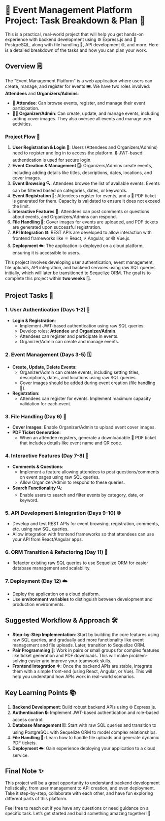 # 🎉 Event Management Platform Project: Task Breakdown & Plan 📝

This is a practical, real-world project that will help you get hands-on experience with backend development using ⚙️ Express.js and 🐘 PostgreSQL, along with file handling 📁, API development 🌐, and more. Here is a detailed breakdown of the tasks and how you can plan your work.

## Overview 🗒️

The "Event Management Platform" is a web application where users can create, manage, and register for events 🎟️. We have two roles involved: **Attendees** and **Organizers/Admins**:

- **👥 Attendee**: Can browse events, register, and manage their event participation.
- **👨‍💼 Organizer/Admin**: Can create, update, and manage events, including adding cover images. They also oversee all events and manage user activities.

### Project Flow 🔄

1. **User Registration & Login 🔑**: Users (Attendees and Organizers/Admins) need to register and log in to access the platform. 🔒 JWT-based authentication is used for secure login.
2. **Event Creation & Management 🗓️**: Organizers/Admins create events, including adding details like titles, descriptions, dates, locations, and cover images.
3. **Event Browsing 🔍**: Attendees browse the list of available events. Events can be filtered based on categories, dates, or keywords.
4. **Event Registration 📝**: Attendees register for events, and a 📄 PDF ticket is generated for them. Capacity is validated to ensure it does not exceed the limit.
5. **Interactive Features 💬**: Attendees can post comments or questions about events, and Organizers/Admins can respond.
6. **File Handling 📁**: Cover images for events are uploaded, and PDF tickets are generated upon successful registration.
7. **API Integration 🌐**: REST APIs are developed to allow interaction with frontend frameworks like ⚛️ React, ⚡ Angular, or 🟢 Vue.js.
8. **Deployment ☁️**: The application is deployed on a cloud platform, ensuring it is accessible to users.

This project involves developing user authentication, event management, file uploads, API integration, and backend services using raw SQL queries initially, which will later be transitioned to Sequelize ORM. The goal is to complete this project within **two weeks** 🗓️.

## Project Tasks 📝

### 1. User Authentication (Days 1-2) 🔑

- **Login & Registration**:
  - Implement JWT-based authentication using raw SQL queries.
  - Develop roles: **Attendee** and **Organizer/Admin**.
  - Attendees can register and participate in events.
  - Organizer/Admin can create and manage events.

### 2. Event Management (Days 3-5) 🗓️

- **Create, Update, Delete Events**:
  - Organizer/Admin can create events, including setting titles, descriptions, dates, and locations using raw SQL queries.
  - Cover images should be added during event creation (file handling 📸).
- **Registration**:
  - Attendees can register for events. Implement maximum capacity validation for each event.

### 3. File Handling (Day 6) 📁

- **Cover Images**: Enable Organizer/Admin to upload event cover images.
- **PDF Ticket Generation**:
  - When an attendee registers, generate a downloadable 📄 PDF ticket that includes details like event name and QR code.

### 4. Interactive Features (Day 7-8) 💬

- **Comments & Questions**:
  - Implement a feature allowing attendees to post questions/comments on event pages using raw SQL queries.
  - Allow Organizer/Admin to respond to these queries.
- **Search Functionality 🔍**:
  - Enable users to search and filter events by category, date, or keyword.

### 5. API Development & Integration (Days 9-10) 🌐

- Develop and test REST APIs for event browsing, registration, comments, etc. using raw SQL queries.
- Allow integration with frontend frameworks so that attendees can use your API from React/Angular apps.

### 6. ORM Transition & Refactoring (Day 11) 🔄

- Refactor existing raw SQL queries to use Sequelize ORM for easier database management and scalability.

### 7. Deployment (Day 12) ☁️

- Deploy the application on a cloud platform.
- Use **environment variables** to distinguish between development and production environments.

## Suggested Workflow & Approach 🛠️

- **Step-by-Step Implementation**: Start by building the core features using raw SQL queries, and gradually add more functionality like event management and file uploads. Later, transition to Sequelize ORM.
- **Pair Programming 👥**: Work in pairs or small groups for complex features like ticket generation and PDF downloads. This will make problem-solving easier and improve your teamwork skills.
- **Frontend Integration ⚛️**: Once the backend APIs are stable, integrate them with a simple front-end (using React, Angular, or Vue). This will help you understand how APIs work in real-world scenarios.

## Key Learning Points 📚

1. **Backend Development**: Build robust backend APIs using ⚙️ Express.js.
2. **Authentication 🔒**: Implement JWT-based authentication and role-based access control.
3. **Database Management 🗄️**: Start with raw SQL queries and transition to using PostgreSQL with Sequelize ORM to model complex relationships.
4. **File Handling 📁**: Learn how to handle file uploads and generate dynamic PDF tickets.
5. **Deployment ☁️**: Gain experience deploying your application to a cloud service.

## Final Note ✨

This project will be a great opportunity to understand backend development holistically, from user management to API creation, and even deployment. Take it step-by-step, collaborate with each other, and have fun exploring different parts of this platform.

Feel free to reach out if you have any questions or need guidance on a specific task. Let’s get started and build something amazing together! 🚀


